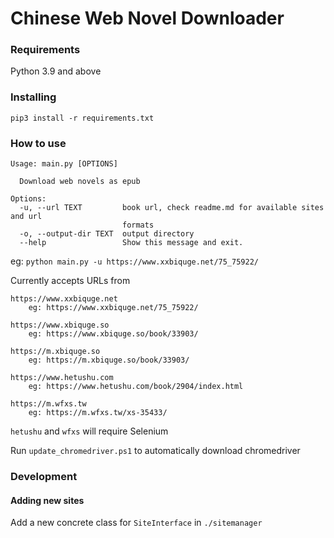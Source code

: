 # Chinese Web Novel Downloader

### Requirements

Python 3.9 and above

### Installing

```
pip3 install -r requirements.txt
```

### How to use
```
Usage: main.py [OPTIONS]

  Download web novels as epub

Options:
  -u, --url TEXT         book url, check readme.md for available sites and url
                         formats
  -o, --output-dir TEXT  output directory
  --help                 Show this message and exit.
```
eg: `python main.py -u https://www.xxbiquge.net/75_75922/`

Currently accepts URLs from
```
https://www.xxbiquge.net
    eg: https://www.xxbiquge.net/75_75922/

https://www.xbiquge.so
    eg: https://www.xbiquge.so/book/33903/

https://m.xbiquge.so
    eg: https://m.xbiquge.so/book/33903/

https://www.hetushu.com
    eg: https://www.hetushu.com/book/2904/index.html

https://m.wfxs.tw
    eg: https://m.wfxs.tw/xs-35433/
```

`hetushu` and `wfxs` will require Selenium

Run `update_chromedriver.ps1` to automatically download chromedriver

### Development

#### Adding new sites

Add a new concrete class for `SiteInterface` in `./sitemanager`

